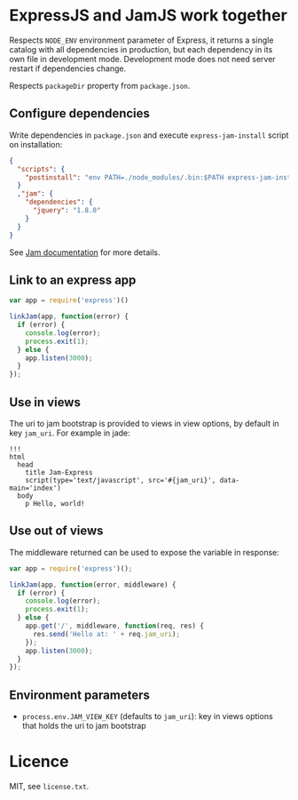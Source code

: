 # ExpressJS and JamJS work together

Respects `NODE_ENV` environment parameter of Express, it returns a single
catalog with all dependencies in production, but each dependency in its
own file in development mode. Development mode does not need server restart
if dependencies change.

Respects `packageDir` property from `package.json`.

## Configure dependencies

Write dependencies in `package.json` and execute `express-jam-install` script
on installation:
```json
{
  "scripts": {
    "postinstall": "env PATH=./node_modules/.bin:$PATH express-jam-install"
  }
  ,"jam": {
    "dependencies": {
      "jquery": "1.8.0"
    }
  }
}
```
See [Jam documentation](http://jamjs.org/docs#Loading) for more details.

## Link to an express app

```javascript
var app = require('express')()

linkJam(app, function(error) {
  if (error) {
    console.log(error);
    process.exit(1);
  } else {
    app.listen(3000);
  }
});
```

## Use in views

The uri to jam bootstrap is provided to views in view options, by default in
key `jam_uri`. For example in jade:
```jade
!!!
html
  head
    title Jam-Express
    script(type='text/javascript', src='#{jam_uri}', data-main='index')
  body
    p Hello, world!
```

## Use out of views

The middleware returned can be used to expose the variable in response:
```javascript
var app = require('express')();

linkJam(app, function(error, middleware) {
  if (error) {
    console.log(error);
    process.exit(1);
  } else {
    app.get('/', middleware, function(req, res) {
      res.send('Hello at: ' + req.jam_uri);
    });
    app.listen(3000);
  }
});
```

## Environment parameters

* `process.env.JAM_VIEW_KEY` (defaults to `jam_uri`): key in views options that holds the uri to jam bootstrap

# Licence

MIT, see `license.txt`.